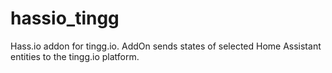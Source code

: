 # hassio_tingg
Hass.io addon for tingg.io. AddOn sends states of selected Home Assistant entities to the tingg.io platform.

